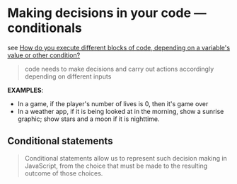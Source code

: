 # Making decisions in your code — conditionals

see [How do you execute different blocks of code, depending on a variable's value or other condition?](https://developer.mozilla.org/en-US/docs/Learn/JavaScript/Building_blocks/conditionals)

> code needs to make decisions and carry out actions accordingly depending on different inputs

**EXAMPLES**:

- In a game, if the player's number of lives is 0, then it's game over
- In a weather app, if it is being looked at in the morning, show a sunrise graphic; show stars and a moon if it is nighttime.

## Conditional statements

> Conditional statements allow us to represent such decision making in JavaScript, from the choice that must be made to the resulting outcome of those choices.